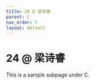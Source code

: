 ```yaml
---
title: 24 @ 梁诗睿
parent: C
nav_order: 5
layout: default
---
```


# 24 @ 梁诗睿

This is a sample subpage under C.